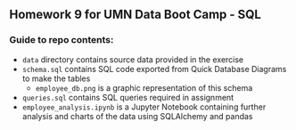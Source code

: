 ## Homework 9 for UMN Data Boot Camp - SQL

### Guide to repo contents:
* `data` directory contains source data provided in the exercise
* `schema.sql` contains SQL code exported from Quick Database Diagrams to make the tables
    * `employee_db.png` is a graphic representation of this schema
* `queries.sql` contains SQL queries required in assignment
* `employee_analysis.ipynb` is a Jupyter Notebook containing further analysis and charts of the data using SQLAlchemy and pandas